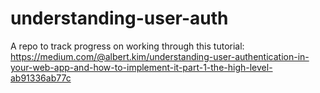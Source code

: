 # understanding-user-auth
A repo to track progress on working through this tutorial:
https://medium.com/@albert.kim/understanding-user-authentication-in-your-web-app-and-how-to-implement-it-part-1-the-high-level-ab91336ab77c
